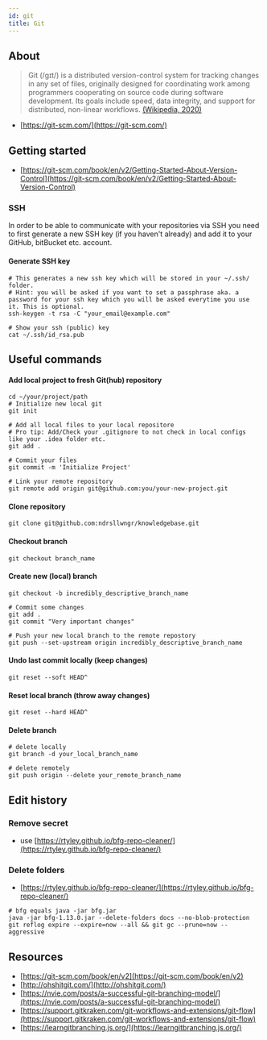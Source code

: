 ```yaml
---
id: git
title: Git
---
```


## About
> Git (/ɡɪt/) is a distributed version-control system for tracking changes in any set of files, originally designed for coordinating work among programmers cooperating on source code during software development. Its goals include speed, data integrity, and support for distributed, non-linear workflows.
> [(Wikipedia, 2020)](https://en.wikipedia.org/wiki/Git)

- [https://git-scm.com/](https://git-scm.com/)

## Getting started
- [https://git-scm.com/book/en/v2/Getting-Started-About-Version-Control](https://git-scm.com/book/en/v2/Getting-Started-About-Version-Control)

### SSH
In order to be able to communicate with your repositories via SSH you need to first generate a new SSH key (if you haven't already) and add it to your GitHub, bitBucket etc. account.

#### Generate SSH key
```shell
# This generates a new ssh key which will be stored in your ~/.ssh/ folder. 
# Hint: you will be asked if you want to set a passphrase aka. a password for your ssh key which you will be asked everytime you use it. This is optional.
ssh-keygen -t rsa -C "your_email@example.com"

# Show your ssh (public) key
cat ~/.ssh/id_rsa.pub
```

## Useful commands

#### Add local project to fresh Git(hub) repository
```shell
cd ~/your/project/path
# Initialize new local git
git init

# Add all local files to your local repositore 
# Pro tip: Add/Check your .gitignore to not check in local configs like your .idea folder etc.
git add .

# Commit your files
git commit -m 'Initialize Project'

# Link your remote repository
git remote add origin git@github.com:you/your-new-project.git
```

#### Clone repository
```shell
git clone git@github.com:ndrsllwngr/knowledgebase.git
```

#### Checkout branch 
```shell
git checkout branch_name
```

#### Create new (local) branch
```shell
git checkout -b incredibly_descriptive_branch_name

# Commit some changes
git add .
git commit "Very important changes"

# Push your new local branch to the remote repostory
git push --set-upstream origin incredibly_descriptive_branch_name
```

#### Undo last commit locally (keep changes)
```shell
git reset --soft HEAD^
```

#### Reset local branch (throw away changes)
```shell
git reset --hard HEAD^
```

#### Delete branch
```shell
# delete locally
git branch -d your_local_branch_name

# delete remotely
git push origin --delete your_remote_branch_name
```

## Edit history

### Remove secret
- use [https://rtyley.github.io/bfg-repo-cleaner/](https://rtyley.github.io/bfg-repo-cleaner/)

### Delete folders
- [https://rtyley.github.io/bfg-repo-cleaner/](https://rtyley.github.io/bfg-repo-cleaner/)
```shell
# bfg equals java -jar bfg.jar
java -jar bfg-1.13.0.jar --delete-folders docs --no-blob-protection
git reflog expire --expire=now --all && git gc --prune=now --aggressive
```


## Resources
- [https://git-scm.com/book/en/v2](https://git-scm.com/book/en/v2)
- [http://ohshitgit.com/](http://ohshitgit.com/)
- [https://nvie.com/posts/a-successful-git-branching-model/](https://nvie.com/posts/a-successful-git-branching-model/)
- [https://support.gitkraken.com/git-workflows-and-extensions/git-flow](https://support.gitkraken.com/git-workflows-and-extensions/git-flow)
- [https://learngitbranching.js.org/](https://learngitbranching.js.org/)
